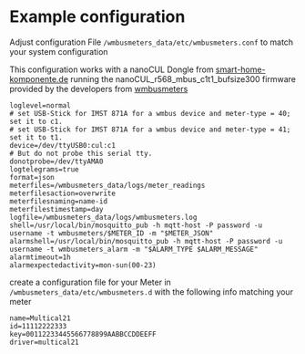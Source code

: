 
# Example configuration
  

Adjust configuration File ```/wmbusmeters_data/etc/wmbusmeters.conf``` to match your system configuration

This configuration works with a nanoCUL Dongle from [smart-home-komponente.de](https://www.smart-home-komponente.de/nano-cul/nano-cul-868/) running the nanoCUL_r568_mbus_c1t1_bufsize300 firmware provided by the developers from [wmbusmeters](https://github.com/wmbusmeters/wmbusmeters-wiki/blob/master/nanoCUL.md)
 
```
loglevel=normal
# set USB-Stick for IMST 871A for a wmbus device and meter-type = 40; set it to c1.
# set USB-Stick for IMST 871A for a wmbus device and meter-type = 41; set it to t1.
device=/dev/ttyUSB0:cul:c1
# But do not probe this serial tty.
donotprobe=/dev/ttyAMA0
logtelegrams=true
format=json
meterfiles=/wmbusmeters_data/logs/meter_readings
meterfilesaction=overwrite
meterfilesnaming=name-id
meterfilestimestamp=day
logfile=/wmbusmeters_data/logs/wmbusmeters.log
shell=/usr/local/bin/mosquitto_pub -h mqtt-host -P password -u username -t wmbusmeters/$METER_ID -m "$METER_JSON"
alarmshell=/usr/local/bin/mosquitto_pub -h mqtt-host -P password -u username -t wmbusmeters_alarm -m "$ALARM_TYPE $ALARM_MESSAGE"
alarmtimeout=1h
alarmexpectedactivity=mon-sun(00-23)
```

create a configuration file for your Meter in ```/wmbusmeters_data/etc/wmbusmeters.d``` with the following info matching your meter 

```
name=Multical21
id=11112222333
key=00112233445566778899AABBCCDDEEFF
driver=multical21
```
